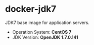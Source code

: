 # docker-jdk7
JDK7 base image for application servers.
* Operation System: **CentOS 7**
* JDK Version: **OpenJDK 1.7.0.141**
